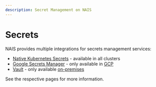 ```yaml
---
description: Secret Management on NAIS
---
```


# Secrets

NAIS provides multiple integrations for secrets management services:

- [Native Kubernetes Secrets](kubernetes-secrets.md) - available in all clusters
- [Google Secrets Manager](google-secrets-manager.md) - only available in [GCP](../../clusters/gcp.md)
- [Vault](vault.md) - only available [on-premises](../../clusters/on-premises.md)

See the respective pages for more information.
